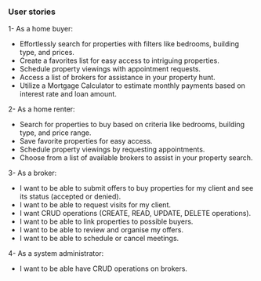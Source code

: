 ### User stories


1- As a home buyer: 
  * Effortlessly search for properties with filters like bedrooms, building type, and prices.
  * Create a favorites list for easy access to intriguing properties.
  * Schedule property viewings with appointment requests.
  * Access a list of brokers for assistance in your property hunt.
  * Utilize a Mortgage Calculator to estimate monthly payments based on interest rate and loan amount.

2- As a home renter:
  * Search for properties to buy based on criteria like bedrooms, building type, and price range.
  * Save favorite properties for easy access.
  * Schedule property viewings by requesting appointments.
  * Choose from a list of available brokers to assist in your property search.

3- As a broker:
  * I want to be able to submit offers to buy properties for my client and see its status (accepted or denied).
  * I want to be able to request visits for my client.
  * I want CRUD operations (CREATE, READ, UPDATE, DELETE operations).
  * I want to be able to link properties to possible buyers.
  * I want to be able to review and organise my offers.
  * I want to be able to schedule or cancel meetings.

4- As a system administrator:
  * I want to be able have CRUD operations on brokers.


   
   


